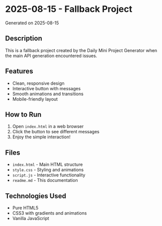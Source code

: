 # 2025-08-15 - Fallback Project

Generated on 2025-08-15

## Description
This is a fallback project created by the Daily Mini Project Generator when the main API generation encountered issues.

## Features
- Clean, responsive design
- Interactive button with messages
- Smooth animations and transitions
- Mobile-friendly layout

## How to Run
1. Open `index.html` in a web browser
2. Click the button to see different messages
3. Enjoy the simple interaction!

## Files
- `index.html` - Main HTML structure
- `style.css` - Styling and animations
- `script.js` - Interactive functionality
- `readme.md` - This documentation

## Technologies Used
- Pure HTML5
- CSS3 with gradients and animations
- Vanilla JavaScript
